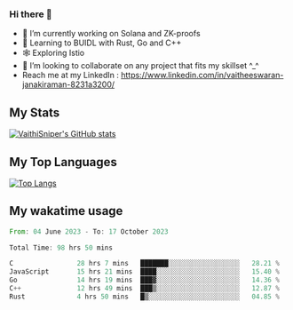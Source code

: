 ### Hi there 👋

- 🔭 I’m currently working on Solana and ZK-proofs
- 📖 Learning to BUIDL with Rust, Go and C++
- 🕸️ Exploring Istio
- 👯 I’m looking to collaborate on any project that fits my skillset ^_^
- Reach me at my LinkedIn : https://www.linkedin.com/in/vaitheeswaran-janakiraman-8231a3200/

## My Stats
[![VaithiSniper's GitHub stats](https://github-readme-stats.vercel.app/api?username=VaithiSniper&hide=stars&theme=radical)](https://github.com/anuraghazra/github-readme-stats)

## My Top Languages

[![Top Langs](https://github-readme-stats.vercel.app/api/top-langs/?username=VaithiSniper&layout=compact)](https://github.com/anuraghazra/github-readme-stats)

## My wakatime usage

<!--START_SECTION:waka-->

```rust
From: 04 June 2023 - To: 17 October 2023

Total Time: 98 hrs 50 mins

C                28 hrs 7 mins   ███████░░░░░░░░░░░░░░░░░░   28.21 %
JavaScript       15 hrs 21 mins  ████░░░░░░░░░░░░░░░░░░░░░   15.40 %
Go               14 hrs 19 mins  ███▓░░░░░░░░░░░░░░░░░░░░░   14.36 %
C++              12 hrs 49 mins  ███▒░░░░░░░░░░░░░░░░░░░░░   12.87 %
Rust             4 hrs 50 mins   █▒░░░░░░░░░░░░░░░░░░░░░░░   04.85 %
```

<!--END_SECTION:waka-->
